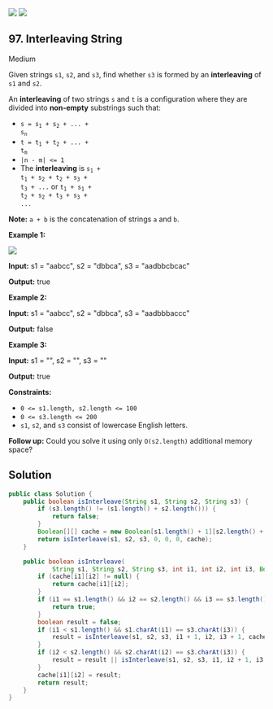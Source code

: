 [![](https://img.shields.io/github/stars/LeetCode-Top-Interview-150/LeetCode-Top-Interview-150?label=Stars&style=flat-square)](https://github.com/LeetCode-Top-Interview-150/LeetCode-Top-Interview-150)
[![](https://img.shields.io/github/forks/LeetCode-Top-Interview-150/LeetCode-Top-Interview-150?label=Fork%20me%20on%20GitHub%20&style=flat-square)](https://github.com/LeetCode-Top-Interview-150/LeetCode-Top-Interview-150/fork)

## 97\. Interleaving String

Medium

Given strings `s1`, `s2`, and `s3`, find whether `s3` is formed by an **interleaving** of `s1` and `s2`.

An **interleaving** of two strings `s` and `t` is a configuration where they are divided into **non-empty** substrings such that:

*   <code>s = s<sub>1</sub> + s<sub>2</sub> + ... + s<sub>n</sub></code>
*   <code>t = t<sub>1</sub> + t<sub>2</sub> + ... + t<sub>m</sub></code>
*   `|n - m| <= 1`
*   The **interleaving** is <code>s<sub>1</sub> + t<sub>1</sub> + s<sub>2</sub> + t<sub>2</sub> + s<sub>3</sub> + t<sub>3</sub> + ...</code> or <code>t<sub>1</sub> + s<sub>1</sub> + t<sub>2</sub> + s<sub>2</sub> + t<sub>3</sub> + s<sub>3</sub> + ...</code>

**Note:** `a + b` is the concatenation of strings `a` and `b`.

**Example 1:**

![](https://assets.leetcode.com/uploads/2020/09/02/interleave.jpg)

**Input:** s1 = "aabcc", s2 = "dbbca", s3 = "aadbbcbcac"

**Output:** true 

**Example 2:**

**Input:** s1 = "aabcc", s2 = "dbbca", s3 = "aadbbbaccc"

**Output:** false 

**Example 3:**

**Input:** s1 = "", s2 = "", s3 = ""

**Output:** true 

**Constraints:**

*   `0 <= s1.length, s2.length <= 100`
*   `0 <= s3.length <= 200`
*   `s1`, `s2`, and `s3` consist of lowercase English letters.

**Follow up:** Could you solve it using only `O(s2.length)` additional memory space?

## Solution

```java
public class Solution {
    public boolean isInterleave(String s1, String s2, String s3) {
        if (s3.length() != (s1.length() + s2.length())) {
            return false;
        }
        Boolean[][] cache = new Boolean[s1.length() + 1][s2.length() + 1];
        return isInterleave(s1, s2, s3, 0, 0, 0, cache);
    }

    public boolean isInterleave(
            String s1, String s2, String s3, int i1, int i2, int i3, Boolean[][] cache) {
        if (cache[i1][i2] != null) {
            return cache[i1][i2];
        }
        if (i1 == s1.length() && i2 == s2.length() && i3 == s3.length()) {
            return true;
        }
        boolean result = false;
        if (i1 < s1.length() && s1.charAt(i1) == s3.charAt(i3)) {
            result = isInterleave(s1, s2, s3, i1 + 1, i2, i3 + 1, cache);
        }
        if (i2 < s2.length() && s2.charAt(i2) == s3.charAt(i3)) {
            result = result || isInterleave(s1, s2, s3, i1, i2 + 1, i3 + 1, cache);
        }
        cache[i1][i2] = result;
        return result;
    }
}
```